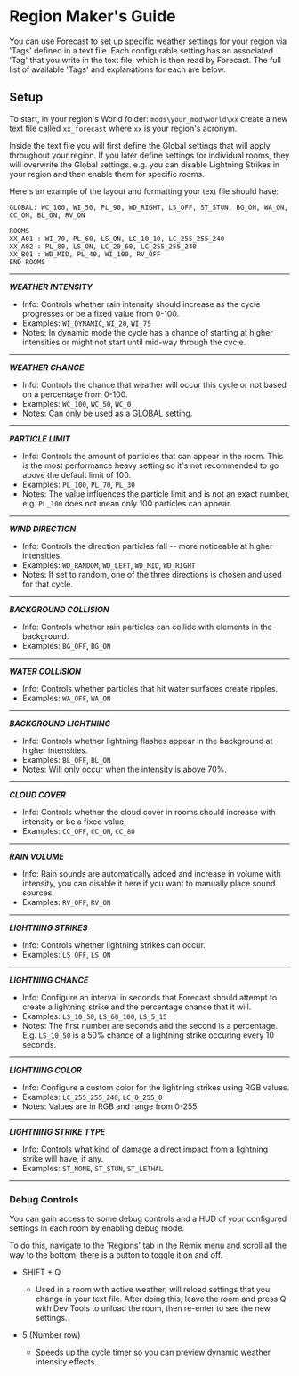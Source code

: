 # Region Maker's Guide
You can use Forecast to set up specific weather settings for your region via 'Tags' defined in a text file. Each configurable setting has an associated 'Tag' that you write in the text file, which is then read by Forecast. The full list of available 'Tags' and explanations for each are below.

## Setup
To start, in your region's World folder: `mods\your_mod\world\xx` create a new text file called `xx_forecast` where `xx` is your region's acronym.

Inside the text file you will first define the Global settings that will apply throughout your region. If you later define settings for individual rooms, they will overwrite the Global settings. e.g. you can disable Lightning Strikes in your region and then enable them for specific rooms.

Here's an example of the layout and formatting your text file should have:
```
GLOBAL: WC_100, WI_50, PL_90, WD_RIGHT, LS_OFF, ST_STUN, BG_ON, WA_ON, CC_ON, BL_ON, RV_ON

ROOMS
XX_A01 : WI_70, PL_60, LS_ON, LC_10_10, LC_255_255_240
XX_A02 : PL_80, LS_ON, LC_20_60, LC_255_255_240
XX_B01 : WD_MID, PL_40, WI_100, RV_OFF
END ROOMS
```

---
***WEATHER INTENSITY***
- Info: Controls whether rain intensity should increase as the cycle progresses or be a fixed value from 0-100.
- Examples: `WI_DYNAMIC`, `WI_20`, `WI_75`
- Notes: In dynamic mode the cycle has a chance of starting at higher intensities or might not start until mid-way through the cycle.
---
***WEATHER CHANCE***
- Info: Controls the chance that weather will occur this cycle or not based on a percentage from 0-100.
- Examples: `WC_100`, `WC_50`, `WC_0`
- Notes: Can only be used as a GLOBAL setting.
---
***PARTICLE LIMIT***
- Info: Controls the amount of particles that can appear in the room. This is the most performance heavy setting so it's not recommended to go above the default limit of 100.
- Examples: `PL_100`, `PL_70`, `PL_30`
- Notes: The value influences the particle limit and is not an exact number, e.g. `PL_100` does not mean only 100 particles can appear.
---
***WIND DIRECTION***
- Info: Controls the direction particles fall -- more noticeable at higher intensities.
- Examples: `WD_RANDOM`, `WD_LEFT`, `WD_MID`, `WD_RIGHT`
- Notes: If set to random, one of the three directions is chosen and used for that cycle.
---
***BACKGROUND COLLISION***
- Info: Controls whether rain particles can collide with elements in the background.
- Examples: `BG_OFF`, `BG_ON`
---
***WATER COLLISION***
- Info: Controls whether particles that hit water surfaces create ripples.
- Examples: `WA_OFF`, `WA_ON`
---
***BACKGROUND LIGHTNING***
- Info: Controls whether lightning flashes appear in the background at higher intensities.
- Examples: `BL_OFF`, `BL_ON`
- Notes: Will only occur when the intensity is above 70%.
---
***CLOUD COVER***
- Info: Controls whether the cloud cover in rooms should increase with intensity or be a fixed value.
- Examples: `CC_OFF`, `CC_ON`, `CC_80`
---
***RAIN VOLUME***
- Info: Rain sounds are automatically added and increase in volume with intensity, you can disable it here if you want to manually place sound sources.
- Examples: `RV_OFF`, `RV_ON`
---
***LIGHTNING STRIKES***
- Info: Controls whether lightning strikes can occur.
- Examples: `LS_OFF`, `LS_ON`
---
***LIGHTNING CHANCE***
- Info: Configure an interval in seconds that Forecast should attempt to create a lightning strike and the percentage chance that it will.
- Examples: `LS_10_50`, `LS_60_100`, `LS_5_15`
- Notes: The first number are seconds and the second is a percentage. E.g. `LS_10_50` is a 50% chance of a lightning strike occuring every 10 seconds.
---
***LIGHTNING COLOR***
- Info: Configure a custom color for the lightning strikes using RGB values.
- Examples: `LC_255_255_240`, `LC_0_255_0`
- Notes: Values are in RGB and range from 0-255.
---
***LIGHTNING STRIKE TYPE***
- Info: Controls what kind of damage a direct impact from a lightning strike will have, if any.
- Examples: `ST_NONE`, `ST_STUN`, `ST_LETHAL`
---

### Debug Controls
You can gain access to some debug controls and a HUD of your configured settings in each room by enabling debug mode.

To do this, navigate to the 'Regions' tab in the Remix menu and scroll all the way to the bottom, there is a button to toggle it on and off.

- SHIFT + Q
  - Used in a room with active weather, will reload settings that you change in your text file. After doing this, leave the room and press Q with Dev Tools to unload the room, then re-enter to see the new settings.
 
- 5 (Number row)
  - Speeds up the cycle timer so you can preview dynamic weather intensity effects.
